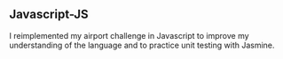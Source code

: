 ## Javascript-JS

I reimplemented my airport challenge in Javascript to improve my understanding of the language and to practice unit testing with Jasmine.
